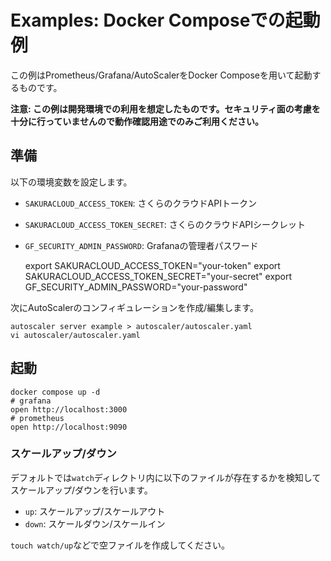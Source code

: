 # Examples: Docker Composeでの起動例

この例はPrometheus/Grafana/AutoScalerをDocker Composeを用いて起動するものです。  

**注意: この例は開発環境での利用を想定したものです。セキュリティ面の考慮を十分に行っていませんので動作確認用途でのみご利用ください。**

## 準備

以下の環境変数を設定します。

- `SAKURACLOUD_ACCESS_TOKEN`: さくらのクラウドAPIトークン
- `SAKURACLOUD_ACCESS_TOKEN_SECRET`: さくらのクラウドAPIシークレット
- `GF_SECURITY_ADMIN_PASSWORD`: Grafanaの管理者パスワード

   export SAKURACLOUD_ACCESS_TOKEN="your-token"
   export SAKURACLOUD_ACCESS_TOKEN_SECRET="your-secret"
   export GF_SECURITY_ADMIN_PASSWORD="your-password"

次にAutoScalerのコンフィギュレーションを作成/編集します。

    autoscaler server example > autoscaler/autoscaler.yaml
    vi autoscaler/autoscaler.yaml

## 起動

    docker compose up -d
    # grafana
    open http://localhost:3000
    # prometheus
    open http://localhost:9090

### スケールアップ/ダウン

デフォルトでは`watch`ディレクトリ内に以下のファイルが存在するかを検知してスケールアップ/ダウンを行います。  

- `up`: スケールアップ/スケールアウト
- `down`: スケールダウン/スケールイン

`touch watch/up`などで空ファイルを作成してください。